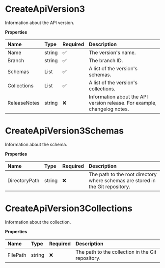 # CreateApiVersion3

Information about the API version.

**Properties**

| Name         | Type                               | Required | Description                                                              |
| :----------- | :--------------------------------- | :------- | :----------------------------------------------------------------------- |
| Name         | string                             | ✅       | The version's name.                                                      |
| Branch       | string                             | ✅       | The branch ID.                                                           |
| Schemas      | List<CreateApiVersion3Schemas>     | ✅       | A list of the version's schemas.                                         |
| Collections  | List<CreateApiVersion3Collections> | ✅       | A list of the version's collections.                                     |
| ReleaseNotes | string                             | ❌       | Information about the API version release. For example, changelog notes. |

# CreateApiVersion3Schemas

Information about the schema.

**Properties**

| Name          | Type   | Required | Description                                                                    |
| :------------ | :----- | :------- | :----------------------------------------------------------------------------- |
| DirectoryPath | string | ❌       | The path to the root directory where schemas are stored in the Git repository. |

# CreateApiVersion3Collections

Information about the collection.

**Properties**

| Name     | Type   | Required | Description                                       |
| :------- | :----- | :------- | :------------------------------------------------ |
| FilePath | string | ❌       | The path to the collection in the Git repository. |

<!-- This file was generated by liblab | https://liblab.com/ -->
